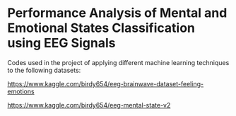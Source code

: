 # Performance Analysis of Mental and Emotional States Classification using EEG Signals

Codes used in the project of applying different machine learning techniques to the following datasets:

https://www.kaggle.com/birdy654/eeg-brainwave-dataset-feeling-emotions

https://www.kaggle.com/birdy654/eeg-mental-state-v2
